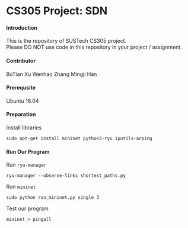 # CS305 Project: SDN

#### Introduction

This is the repository of SUSTech CS305 project.  
Please DO NOT use code in this repository in your project / assignment.  

#### Contributor

BoTian Xu
Wenhao Zhang
Mingji Han

#### Prerequsite

Ubuntu 16.04

#### Preparation

Install libraries

```
sudo apt-get install mininet python3-ryu iputils-arping
```


#### Run Our Program
Run `ryu-manager`
```
ryu-manager --observe-links shortest_paths.py

```
Run `mininet`

```
sudo python run_mininet.py single 3
```
Test our program

```
mininet > pingall
```
